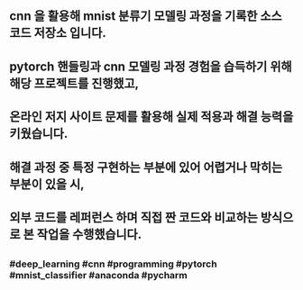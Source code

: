 ##
## cnn 을 활용해 mnist 분류기 모델링 과정을 기록한 소스 코드 저장소 입니다.
## pytorch 핸들링과 cnn 모델링 과정 경험을 습득하기 위해 해당 프로젝트를 진행했고,
## 온라인 저지 사이트 문제를 활용해 실제 적용과 해결 능력을 키웠습니다.
## 해결 과정 중 특정 구현하는 부분에 있어 어렵거나 막히는 부분이 있을 시,
## 외부 코드를 레퍼런스 하며 직접 짠 코드와 비교하는 방식으로 본 작업을 수행했습니다.
##
### #deep_learning #cnn #programming #pytorch #mnist_classifier #anaconda #pycharm
##
